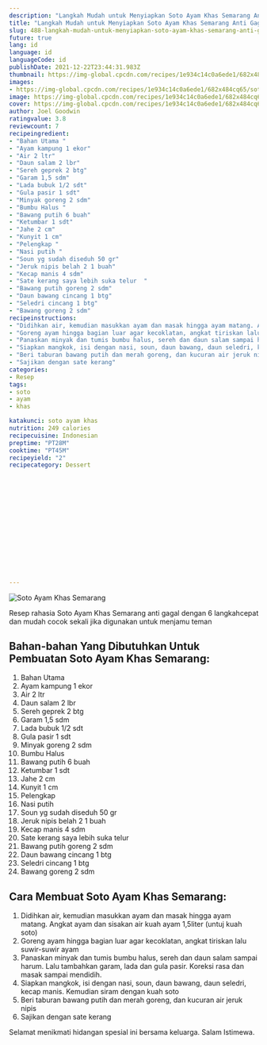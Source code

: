 ```yaml
---
description: "Langkah Mudah untuk Menyiapkan Soto Ayam Khas Semarang Anti Gagal"
title: "Langkah Mudah untuk Menyiapkan Soto Ayam Khas Semarang Anti Gagal"
slug: 488-langkah-mudah-untuk-menyiapkan-soto-ayam-khas-semarang-anti-gagal
future: true
lang: id
language: id
languageCode: id
publishDate: 2021-12-22T23:44:31.983Z 
thumbnail: https://img-global.cpcdn.com/recipes/1e934c14c0a6ede1/682x484cq65/soto-ayam-khas-semarang-foto-resep-utama.webp
images:
- https://img-global.cpcdn.com/recipes/1e934c14c0a6ede1/682x484cq65/soto-ayam-khas-semarang-foto-resep-utama.webp
image: https://img-global.cpcdn.com/recipes/1e934c14c0a6ede1/682x484cq65/soto-ayam-khas-semarang-foto-resep-utama.webp
cover: https://img-global.cpcdn.com/recipes/1e934c14c0a6ede1/682x484cq65/soto-ayam-khas-semarang-foto-resep-utama.webp
author: Joel Goodwin
ratingvalue: 3.8
reviewcount: 7
recipeingredient:
- "Bahan Utama "
- "Ayam kampung 1 ekor"
- "Air 2 ltr"
- "Daun salam 2 lbr"
- "Sereh geprek 2 btg"
- "Garam 1,5 sdm"
- "Lada bubuk 1/2 sdt"
- "Gula pasir 1 sdt"
- "Minyak goreng 2 sdm"
- "Bumbu Halus "
- "Bawang putih 6 buah"
- "Ketumbar 1 sdt"
- "Jahe 2 cm"
- "Kunyit 1 cm"
- "Pelengkap "
- "Nasi putih "
- "Soun yg sudah diseduh 50 gr"
- "Jeruk nipis belah 2 1 buah"
- "Kecap manis 4 sdm"
- "Sate kerang saya lebih suka telur  "
- "Bawang putih goreng 2 sdm"
- "Daun bawang cincang 1 btg"
- "Seledri cincang 1 btg"
- "Bawang goreng 2 sdm"
recipeinstructions:
- "Didihkan air, kemudian masukkan ayam dan masak hingga ayam matang. Angkat ayam dan sisakan air kuah ayam 1,5liter (untuj kuah soto)"
- "Goreng ayam hingga bagian luar agar kecoklatan, angkat tiriskan lalu suwir-suwir ayam"
- "Panaskan minyak dan tumis bumbu halus, sereh dan daun salam sampai harum. Lalu tambahkan garam, lada dan gula pasir. Koreksi rasa dan masak sampai mendidih."
- "Siapkan mangkok, isi dengan nasi, soun, daun bawang, daun seledri, kecap manis. Kemudian siram dengan kuah soto"
- "Beri taburan bawang putih dan merah goreng, dan kucuran air jeruk nipis"
- "Sajikan dengan sate kerang"
categories:
- Resep
tags:
- soto
- ayam
- khas

katakunci: soto ayam khas 
nutrition: 249 calories
recipecuisine: Indonesian
preptime: "PT28M"
cooktime: "PT45M"
recipeyield: "2"
recipecategory: Dessert


     
    
    
    
    
    
    
    
    
    
    
      
    
---
```



![Soto Ayam Khas Semarang](https://img-global.cpcdn.com/recipes/1e934c14c0a6ede1/682x484cq65/soto-ayam-khas-semarang-foto-resep-utama.webp)

Resep rahasia Soto Ayam Khas Semarang  anti gagal dengan 6 langkahcepat dan mudah cocok sekali jika digunakan untuk menjamu teman

<!--inarticleads1-->

## Bahan-bahan Yang Dibutuhkan Untuk Pembuatan Soto Ayam Khas Semarang:

1. Bahan Utama 
1. Ayam kampung 1 ekor
1. Air 2 ltr
1. Daun salam 2 lbr
1. Sereh geprek 2 btg
1. Garam 1,5 sdm
1. Lada bubuk 1/2 sdt
1. Gula pasir 1 sdt
1. Minyak goreng 2 sdm
1. Bumbu Halus 
1. Bawang putih 6 buah
1. Ketumbar 1 sdt
1. Jahe 2 cm
1. Kunyit 1 cm
1. Pelengkap 
1. Nasi putih 
1. Soun yg sudah diseduh 50 gr
1. Jeruk nipis belah 2 1 buah
1. Kecap manis 4 sdm
1. Sate kerang saya lebih suka telur  
1. Bawang putih goreng 2 sdm
1. Daun bawang cincang 1 btg
1. Seledri cincang 1 btg
1. Bawang goreng 2 sdm



<!--inarticleads2-->

## Cara Membuat Soto Ayam Khas Semarang:

1. Didihkan air, kemudian masukkan ayam dan masak hingga ayam matang. Angkat ayam dan sisakan air kuah ayam 1,5liter (untuj kuah soto)
1. Goreng ayam hingga bagian luar agar kecoklatan, angkat tiriskan lalu suwir-suwir ayam
1. Panaskan minyak dan tumis bumbu halus, sereh dan daun salam sampai harum. Lalu tambahkan garam, lada dan gula pasir. Koreksi rasa dan masak sampai mendidih.
1. Siapkan mangkok, isi dengan nasi, soun, daun bawang, daun seledri, kecap manis. Kemudian siram dengan kuah soto
1. Beri taburan bawang putih dan merah goreng, dan kucuran air jeruk nipis
1. Sajikan dengan sate kerang




Selamat menikmati hidangan spesial ini bersama keluarga. Salam Istimewa.
